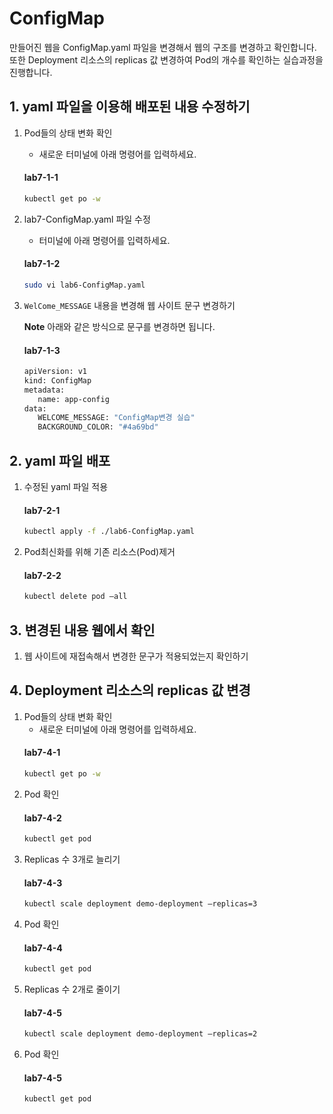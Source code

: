 # ConfigMap 

만들어진 웹을 ConfigMap.yaml 파일을 변경해서 웹의 구조를 변경하고 확인합니다. 또한 Deployment 리소스의 replicas 값 변경하여 Pod의 개수를 확인하는 실습과정을 진행합니다.


## 1. yaml 파일을 이용해 배포된 내용 수정하기

1. Pod들의 상태 변화 확인
   - 새로운 터미널에 아래 명령어를 입력하세요.
   #### **lab7-1-1**
   ```bash
   kubectl get po -w
   ```
   
2. lab7-ConfigMap.yaml 파일 수정
   - 터미널에 아래 명령어를 입력하세요.
   #### **lab7-1-2**
   ```bash
   sudo vi lab6-ConfigMap.yaml
   ```

3. `WelCome_MESSAGE` 내용을 변경해 웹 사이트 문구 변경하기

   **Note** 아래와 같은 방식으로 문구를 변경하면 됩니다.
   #### **lab7-1-3**
   ```bash
   apiVersion: v1
   kind: ConfigMap
   metadata:
      name: app-config
   data:
      WELCOME_MESSAGE: "ConfigMap변경 실습"
      BACKGROUND_COLOR: "#4a69bd"
   ```
## 2. yaml 파일 배포

1. 수정된 yaml 파일 적용
   #### **lab7-2-1**
   ```bash
   kubectl apply -f ./lab6-ConfigMap.yaml
   ```

2. Pod최신화를 위해 기존 리소스(Pod)제거
   #### **lab7-2-2**
   ```bash
   kubectl delete pod —all
   ```
## 3. 변경된 내용 웹에서 확인

1. 웹 사이트에 재접속해서 변경한 문구가 적용되었는지 확인하기

## 4. Deployment 리소스의 replicas 값 변경

1. Pod들의 상태 변화 확인
   - 새로운 터미널에 아래 명령어를 입력하세요.
   #### **lab7-4-1**
   ```bash
   kubectl get po -w
   ```
2. Pod 확인
   #### **lab7-4-2**
   ```bash
   kubectl get pod
   ```
3. Replicas 수 3개로 늘리기
   #### **lab7-4-3**
   ```bash
   kubectl scale deployment demo-deployment –replicas=3
   ```
4. Pod 확인
   #### **lab7-4-4**
   ```bash
   kubectl get pod
   ```
5. Replicas 수 2개로 줄이기
   #### **lab7-4-5**
   ```bash
   kubectl scale deployment demo-deployment –replicas=2
   ```
5. Pod 확인
   #### **lab7-4-5**
   ```bash
   kubectl get pod
   ```

